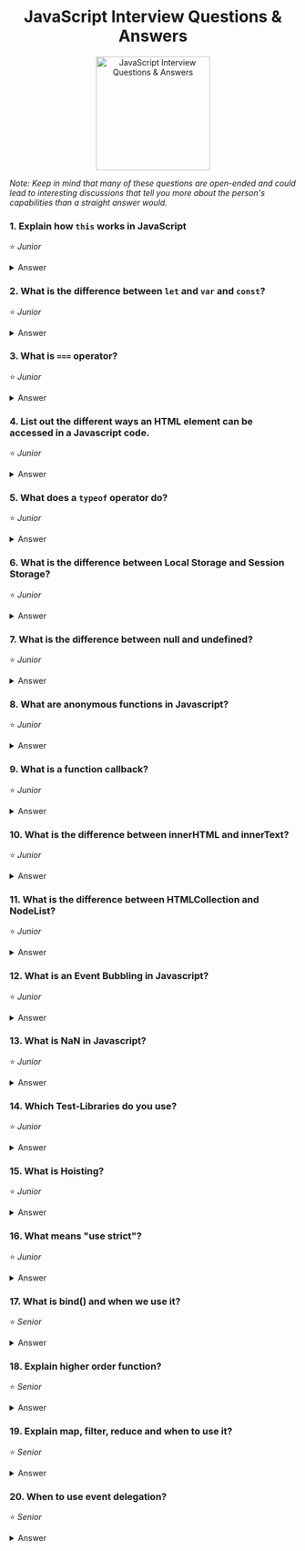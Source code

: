 <h1 align="center">
JavaScript Interview Questions & Answers
</h1>
<p align="center">
    <img src="https://github.com/monkey3310/full-stack-interview/blob/master/assets/js-logo.svg" alt="JavaScript Interview Questions & Answers" width="200"/>
</p>

_Note: Keep in mind that many of these questions are open-ended and could lead to interesting discussions that tell you more about the person's capabilities than a straight answer would._

### 1. Explain how `this` works in JavaScript
:star: _Junior_
<details>
    <summary>
        Answer
    </summary>

A function's `this` keyword behaves a little differently in JavaScript compared to other languages. It also has some differences between strict mode and non-strict mode.

In the **global execution context (outside of any function)**, `this` refers to the global object whether in `strict mode` or not.

**Inside a function**, the value of this depends on how the function is called.
    Explain _arrow functions_ this, `bind` method

As an `object method` its `this` is set to the object the method is called on.

###### References
* [MDN web docs / this](https://developer.mozilla.org/en-US/docs/Web/JavaScript/Reference/Operators/this)
</details>

### 2. What is the difference between `let` and `var` and `const`?
:star: _Junior_
<details>
    <summary>
        Answer
    </summary>
const is a signal that the identifier won’t be reassigned. It needs initialisation upfront, so you can't write const something;

let, is a signal that the variable may be reassigned, such as a counter in a loop, or a value swap in an algorithm.

var is now the weakest signal available when you define a variable in JavaScript. The variable may or may not be reassigned, and the variable may or may not be used for an entire function, or just for the purpose of a block or loop.
It's declaration is hoisted, instead of let and const.

```
for ( var i=0; i<2; i++ ) {} console.log(i) // exists outside the blockscope
for ( let i=0; i<2; i++ ) {} console.log(i) // only exists inside the blockscope
for ( const i=0; i<2; i++ ) {} console.log(i) // error reassignment, but only on top-level
for ( const cnt={i:0}; cnt.i<2; cnt.i++ ) {} // only exists inside the blockscope
```

</details>

### 3. What is `===` operator?
:star: _Junior_
<details>
    <summary>
        Answer
    </summary>

This is the strict comparision operator e.g. 5 == '5' = true vs 5 === '5' = false, this means that it checks the value and also the type, so that Int 5 isn't equal a Str 5.
</details>

### 4. List out the different ways an HTML element can be accessed in a Javascript code.
:star: _Junior_
<details>
    <summary>
        Answer
    </summary>

Access one element:
```
    let byID = document.getElementById('id');
    let qS = document.querySelector('#id');
```
They return the first matching node. querySelector is the new selector interface, should be faster, but depends on browser implementation. querySelector can take any css-selector and is more comfortable.

Access one and more:
```
    let byClass = document.getElementsByClassName(classname);
    let qSA = document.querySelectorAll('.classname');
```
They return a non-live NodeList, which is an array-like list of elements, array-like means that some functions are missing like push(), pop()).

</details>

### 5. What does a `typeof` operator do?
:star: _Junior_
<details>
    <summary>
        Answer
    </summary>
    
The `typeof` operator is used to get the data type (returns a string) of its operand. The operand can be either a literal or a data structure such as a variable, a function, or an object. The operator returns the data type.

Syntax: 
```js
typeof operand
typeof (operand)
```
</details>

### 6. What is the difference between Local Storage and Session Storage?
:star: _Junior_
<details>
    <summary>
        Answer
    </summary>
</details>

### 7. What is the difference between null and undefined?
:star: _Junior_
<details>
    <summary>
        Answer
    </summary>
    null and undefined are two types in JavaScript. undefined means something hasn't been initialized. null means something is currently unavailable. 
</details>

### 8. What are anonymous functions in Javascript?
:star: _Junior_
<details>
    <summary>
        Answer
    </summary>
</details>

### 9. What is a function callback?
:star: _Junior_
<details>
    <summary>
        Answer
    </summary>
</details>

### 10. What is the difference between innerHTML and innerText?
:star: _Junior_
<details>
    <summary>
        Answer
    </summary>
</details>

### 11. What is the difference between HTMLCollection and NodeList?
:star: _Junior_
<details>
    <summary>
        Answer
    </summary>
</details>

### 12. What is an Event Bubbling in Javascript?
:star: _Junior_
<details>
    <summary>
        Answer
    </summary>
</details>

### 13. What is NaN in Javascript?
:star: _Junior_
<details>
    <summary>
        Answer
    </summary>
</details>

### 14. Which Test-Libraries do you use?
:star: _Junior_
<details>
    <summary>
        Answer
    </summary>

q-unit, mocha, chai, sinonJS, jasmine, ...

</details>

### 15. What is Hoisting?
:star: _Junior_
<details>
    <summary>
        Answer
    </summary>

Means that the declaration moved to the top of the current scope (current script or the current function). JavaScript only hoists declarations, not initializations.

let and const don't get hoisted.
</details>

### 16. What means "use strict"?
:star: _Junior_
<details>
    <summary>
        Answer
    </summary>

Switches to strict mode which helps to prevent common errors like using unsafe operators

</details>

### 17. What is bind() and when we use it?

:star: _Senior_
<details>
    <summary>
        Answer
    </summary>

bind is a method to bind the current context for later execution e.g.
```
element.addEventListener('click', this.onClick.bind(this), false);
```
it creates a new function which prevents accidental loss of scope. An alternative approach is to use apply, call or ES6 fat-arrow function.

</details>

### 18. Explain higher order function?
:star: _Senior_
<details>
    <summary>
        Answer
    </summary>

Function that will take a function as argument or return a new function. For example [].map/filter/reduce are higer order functions.

</details>

### 19. Explain map, filter, reduce and when to use it?
:star: _Senior_
<details>
    <summary>
        Answer
    </summary>

map - to iterate over an array and return a new one
filter - to filter an array and return a new filtered one
reduce - takes and reducer function which evaluate against every element and can produce every desired output (filter, map or simple value like sum)
</details>

### 20. When to use event delegation?
:star: _Senior_
<details>
    <summary>
        Answer
    </summary>

If you have to watch a lot of elements and performance is key

</details>
